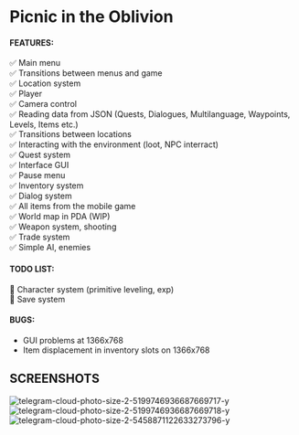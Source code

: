 # Picnic in the Oblivion

#### FEATURES:
✅ Main menu <br>
✅ Transitions between menus and game <br>
✅ Location system <br>
✅ Player <br>
✅ Camera control <br>
✅ Reading data from JSON (Quests, Dialogues, Multilanguage, Waypoints, Levels, Items etc.) <br>
✅ Transitions between locations <br>
✅ Interacting with the environment (loot, NPC interract)<br>
✅ Quest system <br>
✅ Interface GUI<br>
✅ Pause menu <br>
✅ Inventory system<br>
✅ Dialog system <br>
✅ All items from the mobile game <br>
✅ World map in PDA (WIP) <br>
✅ Weapon system, shooting <br>
✅ Trade system<br>
✅ Simple AI, enemies <br>

#### TODO LIST:
🔄 Character system (primitive leveling, exp) <br>
🔄 Save system <br>

#### BUGS:
- GUI problems at 1366x768 <br>
- Item displacement in inventory slots on 1366x768 <br>

## SCREENSHOTS
![telegram-cloud-photo-size-2-5199746936687669717-y](https://user-images.githubusercontent.com/64277255/154757412-4a1f3da6-0861-4a23-a3fc-83d7232b2237.jpg)
![telegram-cloud-photo-size-2-5199746936687669718-y](https://user-images.githubusercontent.com/64277255/154757421-8615de23-1991-49a4-82b8-58579240e220.jpg)
![telegram-cloud-photo-size-2-5458871122633273796-y](https://user-images.githubusercontent.com/64277255/154757389-c5509d40-fb7f-4678-aba0-526b428c75b4.jpg)
